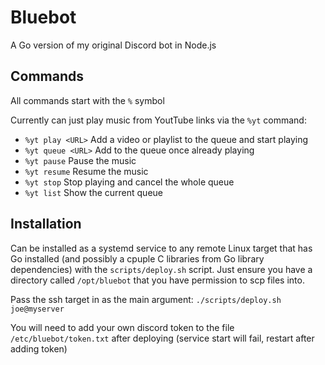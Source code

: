# Bluebot

A Go version of my original Discord bot in Node.js

## Commands

All commands start with the `%` symbol

Currently can just play music from YoutTube links via the `%yt` command:

- `%yt play <URL>` Add a video or playlist to the queue and start playing
- `%yt queue <URL>` Add to the queue once already playing
- `%yt pause` Pause the music
- `%yt resume` Resume the music
- `%yt stop` Stop playing and cancel the whole queue
- `%yt list` Show the current queue

## Installation
Can be installed as a systemd service to any remote Linux target that has Go installed (and possibly a cpuple C libraries from Go library dependencies) with the `scripts/deploy.sh` script. Just ensure you have a directory called `/opt/bluebot` that you have permission to scp files into. 

Pass the ssh target in as the main argument: `./scripts/deploy.sh joe@myserver`

You will need to add your own discord token to the file `/etc/bluebot/token.txt` after deploying (service start will fail, restart after adding token)
